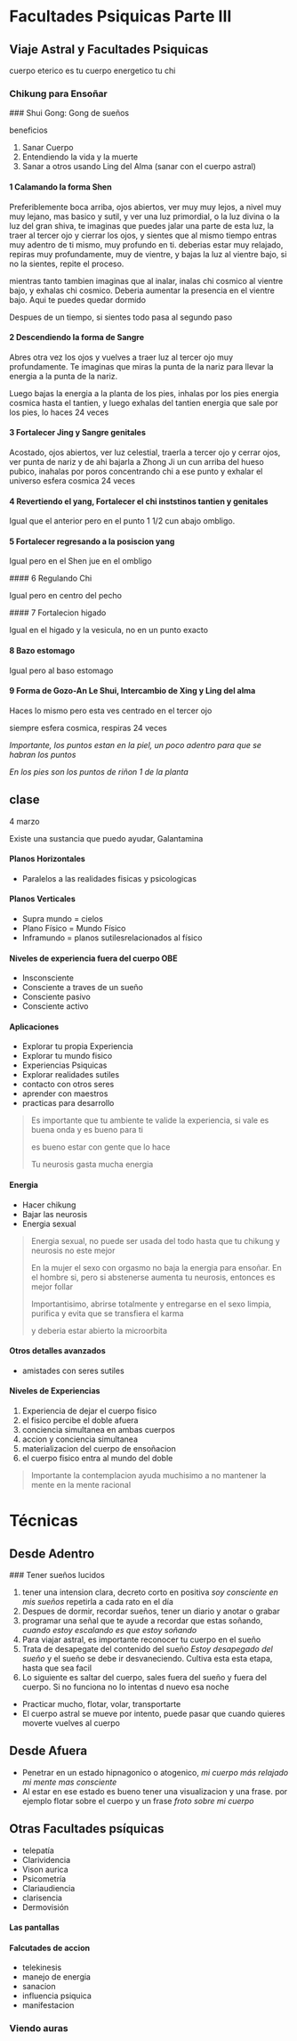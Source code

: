 # Facultades Psiquicas Parte III

## Viaje Astral y Facultades Psiquicas

cuerpo eterico es tu cuerpo energetico tu chi

### Chikung para Ensoñar
### Shui Gong: Gong de sueños

beneficios

1. Sanar Cuerpo
2. Entendiendo la vida y la muerte
3. Sanar a otros usando Ling del Alma (sanar con el cuerpo astral)

#### 1 Calamando la forma Shen

Preferiblemente boca arriba, ojos abiertos, ver muy muy lejos, a nivel muy muy lejano, mas basico y sutil, y ver una luz primordial, o la luz divina o la luz del gran shiva, te imaginas que puedes jalar una parte de esta luz, la traer al tercer ojo y cierrar los ojos, y sientes que al mismo tiempo entras muy adentro de ti mismo, muy profundo en ti. deberias estar muy relajado, repiras muy profundamente, muy de vientre, y bajas la luz al vientre bajo, si no la sientes, repite el proceso.

mientras tanto tambien imaginas que al inalar, inalas chi cosmico al vientre bajo, y exhalas chi cosmico. Deberia aumentar la presencia en el vientre bajo. Aqui te puedes quedar dormido

Despues de un tiempo, si sientes todo pasa al segundo paso

#### 2 Descendiendo la forma de Sangre

Abres otra vez los ojos y vuelves a traer luz al tercer ojo muy profundamente. Te imaginas que miras la punta de la nariz para llevar la energia a la punta de la nariz. 

Luego bajas la energia a la planta de los pies, inhalas por los pies energia cosmica hasta el tantien, y luego exhalas del tantien energia que sale por los pies, lo haces 24 veces

#### 3 Fortalecer Jing y Sangre genitales 

Acostado, ojos abiertos, ver luz celestial, traerla a tercer ojo y cerrar ojos, ver punta de nariz y de ahi bajarla a Zhong Ji un cun arriba del hueso pubico, inahalas por poros concentrando chi a ese punto y exhalar el universo esfera cosmica 24 veces

#### 4 Revertiendo el yang, Fortalecer el chi inststinos tantien y genitales

Igual que el anterior pero en el punto 
1 1/2 cun abajo ombligo. 

#### 5 Fortalecer regresando a la posiscion yang

Igual pero en el Shen jue en el ombligo

#### 6 Regulando Chi

Igual pero en centro del pecho

#### 7 Fortalecion higado 

Igual en el higado y la vesicula, no en un punto exacto

#### 8 Bazo estomago

Igual pero al baso estomago

#### 9 Forma de Gozo-An Le Shui, Intercambio de Xing y Ling del alma

Haces lo mismo pero esta ves centrado en el tercer ojo

siempre esfera cosmica, respiras 24 veces

*Importante, los puntos estan en la piel, un poco adentro para que se habran los puntos*

*En los pies son los puntos de riñon 1 de la planta*


## clase 
4 marzo

Existe una sustancia que puedo ayudar, Galantamina



#### Planos Horizontales
- Paralelos a las realidades fisicas y psicologicas

#### Planos Verticales
- Supra mundo = cielos
- Plano Físico = Mundo Físico
- Inframundo = planos sutilesrelacionados al físico

#### Niveles de experiencia fuera del cuerpo OBE
- Insconsciente
- Consciente a traves de un sueño
- Consciente pasivo
- Consciente activo

#### Aplicaciones
- Explorar tu propia Experiencia
- Explorar tu mundo fisico
- Experiencias Psiquicas
- Explorar realidades sutiles
- contacto con otros seres
- aprender con maestros
- practicas para desarrollo

>Es importante que tu ambiente te valide la experiencia, si vale es buena onda y es bueno para ti
>
>es bueno estar con gente que lo hace
>
>Tu neurosis gasta mucha energia
>

#### Energia
- Hacer chikung
- Bajar las neurosis
- Energia sexual

>Energia sexual, no puede ser usada del todo hasta que tu chikung y neurosis no este mejor
>
>En la mujer el sexo con orgasmo no baja la energia para ensoñar. En el hombre si, pero si abstenerse aumenta tu neurosis, entonces es mejor follar
>
>Importantisimo, abrirse totalmente y entregarse en el sexo limpia, purifica y evita que se transfiera el karma
>
>y deberia estar abierto la microorbita

#### Otros detalles avanzados
- amistades con seres sutiles

#### Niveles de Experiencias
1. Experiencia de dejar el cuerpo fisico
2. el fisico percibe el doble afuera
3. conciencia simultanea en ambas cuerpos
4. accion y conciencia simultanea
5. materializacion del cuerpo de ensoñacion
6. el cuerpo fisico entra al mundo del doble

>Importante la contemplacion ayuda muchisimo a no mantener la mente en la mente racional 


# Técnicas

## Desde Adentro

### Tener sueños lucidos

1. tener una intension clara, decreto corto en positiva *soy consciente en mis sueños* repetirla a cada rato en el día
2. Despues de dormir, recordar sueños, tener un diario y anotar o grabar
3. programar una señal que te ayude a recordar que estas soñando, *cuando estoy escalando es que estoy soñando*
4. Para viajar astral, es importante reconocer tu cuerpo en el sueño
5. Trata de desapegate del contenido del sueño *Estoy desapegado del sueño* y el sueño se debe ir desvaneciendo. Cultiva esta esta etapa, hasta que sea facil
6. Lo siguiente es saltar del cuerpo, sales fuera del sueño y fuera del cuerpo. Si no funciona no lo intentas d nuevo esa noche

- Practicar mucho, flotar, volar, transportarte
- El cuerpo astral se mueve por intento, puede pasar que cuando quieres moverte vuelves al cuerpo

## Desde Afuera

- Penetrar en un estado hipnagonico o atogenico, *mi cuerpo más relajado mi mente mas consciente*
- Al estar en ese estado es bueno tener una visualizacion y una frase. por ejemplo flotar sobre el cuerpo y un frase *froto sobre mi cuerpo* 


## Otras Facultades psíquicas

- telepatía
- Clarividencia
- Vison aurica
- Psicometría
- Clariaudiencia
- clarisencia
- Dermovisión

#### Las pantallas

#### Falcutades de accion
- telekinesis
- manejo de energia
- sanacion
- influencia psiquica
- manifestacion

### Viendo auras








